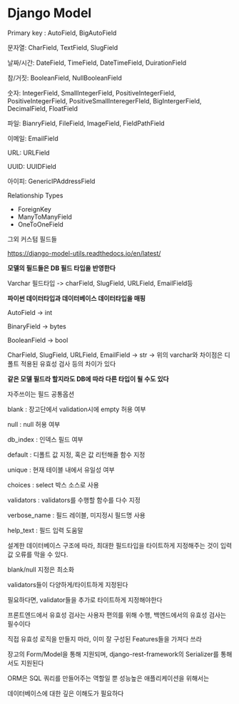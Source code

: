 # Django Model 



Primary key : AutoField, BigAutoField

문자열: CharField, TextField, SlugField

날짜/시간: DateField, TimeField, DateTimeField, DuirationField

참/거짓: BooleanField, NullBooleanField

숫자: IntegerField, SmallIntegerField, PositiveIntegerField, PositiveIntegerField, PositiveSmallInteregerFIeld,  BigIntergerField, DecimalField, FloatField

파일: BianryField, FileField, ImageField, FieldPathField



이메일: EmailField

URL: URLField

UUID: UUIDField

아이피: GenericIPAddressField

Relationship Types

- ForeignKey
- ManyToManyField
- OneToOneField

그외 커스텀 필드들

https://django-model-utils.readthedocs.io/en/latest/



**모델의 필드들은 DB 필드 타입을 반영한다**

Varchar 필드타입 -> charField, SlugField, URLField, EmailField등



**파이썬 데이터타입과 데이터베이스 데이터타입을 매핑**

AutoField -> int

BinaryField -> bytes

BooleanField -> bool

CharField, SlugField, URLField, EmailField -> str -> 위의 varchar와 차이점은 디폴트 적용된 유효성 검사 등의 차이가 있다



**같은 모델 필드라 할지라도 DB에 따라 다른 타입이 될 수도 있다**





자주쓰이는 필드 공통옵션

blank : 장고단에서 validation시에 empty 허용 여부

null : null 허용 여부

db_index : 인덱스 필드 여부

default : 디폴트 값 지정, 혹은 값 리턴해줄 함수 지정

unique : 현재 테이블 내에서 유일성 여부 

choices : select 박스 소스로 사용

validators : validators를 수행할 함수를 다수 지정

verbose_name : 필드 레이블, 미지정시 필드명 사용

help_text : 필드 입력 도움말



설계한 데이터베이스 구조에 따라, 최대한 필드타입을 타이트하게 지정해주는 것이 입력값 오류를 막을 수 있다.

blank/null 지정은 최소화

validators들이 다양하게/타이트하게 지정된다

필요하다면, validator들을 추가로 타이트하게 지정해야한다

프론트엔드에서 유효성 검사는 사용자 편의를 위해 수행, 백엔드에서의 유효성 검사는 필수이다

직접 유효성 로직을 만들지 마라, 이미 잘 구성된 Features들을 가져다 쓰라

장고의 Form/Model을 통해 지원되며, django-rest-framework의 Serializer를 통해서도 지원된다



ORM은 SQL 쿼리를 만들어주는 역할일 뿐 성능높은 애플리케이션을 위해서는

데이터베이스에 대한 깊은 이해도가 필요하다

